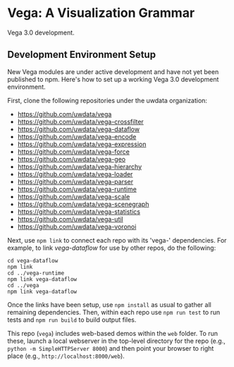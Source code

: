 # Vega: A Visualization Grammar

Vega 3.0 development.

## Development Environment Setup

New Vega modules are under active development and have not yet been published to npm. Here's how to set up a working Vega 3.0 development environment.

First, clone the following repositories under the uwdata organization:

* https://github.com/uwdata/vega
* https://github.com/uwdata/vega-crossfilter
* https://github.com/uwdata/vega-dataflow
* https://github.com/uwdata/vega-encode
* https://github.com/uwdata/vega-expression
* https://github.com/uwdata/vega-force
* https://github.com/uwdata/vega-geo
* https://github.com/uwdata/vega-hierarchy
* https://github.com/uwdata/vega-loader
* https://github.com/uwdata/vega-parser
* https://github.com/uwdata/vega-runtime
* https://github.com/uwdata/vega-scale
* https://github.com/uwdata/vega-scenegraph
* https://github.com/uwdata/vega-statistics
* https://github.com/uwdata/vega-util
* https://github.com/uwdata/vega-voronoi

Next, use `npm link` to connect each repo with its 'vega-' dependencies. For example, to link _vega-dataflow_ for use by other repos, do the following:

```
cd vega-dataflow
npm link
cd ../vega-runtime
npm link vega-dataflow
cd ../vega
npm link vega-dataflow
```

Once the links have been setup, use `npm install` as usual to gather all remaining dependencies. Then, within each repo use `npm run test` to run tests and `npm run build` to build output files.

This repo (`vega`) includes web-based demos within the `web` folder. To run these, launch a local webserver in the top-level directory for the repo (e.g., `python -m SimpleHTTPServer 8000`) and then point your browser to right place (e.g., `http://localhost:8000/web`).
